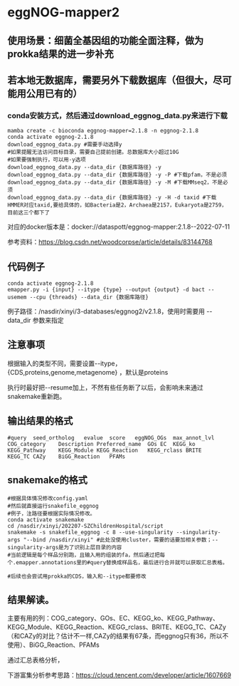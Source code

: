 # eggNOG-mapper2

## 使用场景：细菌全基因组的功能全面注释，做为prokka结果的进一步补充

## 若本地无数据库，需要另外下载数据库（但很大，尽可能用公用已有的）
### conda安装方式，然后通过download_eggnog_data.py来进行下载
```
mamba create -c bioconda eggnog-mapper=2.1.8 -n eggnog-2.1.8
conda activate eggnog-2.1.8
download_eggnog_data.py #需要手动选择y
#如果提醒无法访问目标目录，需要自己提前创建。总数据库大小超过10G
#如果要强制执行，可以用-y选项
download_eggnog_data.py --data_dir {数据库路径} -y  
download_eggnog_data.py --data_dir {数据库路径} -y -P #下载pfam，不是必须
download_eggnog_data.py --data_dir {数据库路径} -y -M #下载MMseq2，不是必须
download_eggnog_data.py --data_dir {数据库路径} -y -H -d taxid #下载HMMER对应taxid,要给具体的，如Bacteria是2，Archaea是2157，Eukaryota是2759，目前这三个都下了
```
对应的docker版本是：docker://dataspott/eggnog-mapper:2.1.8--2022-07-11

参考资料：https://blog.csdn.net/woodcorpse/article/details/83144768

## 代码例子
```
conda activate eggnog-2.1.8
emapper.py -i {input} --itype {type} --output {output} -d bact --usemem --cpu {threads} --data_dir {数据库路径}
```

例子路径：/nasdir/xinyi/3-databases/eggnog2/v2.1.8，使用时需要用 --data_dir 参数来指定

## 注意事项
根据输入的类型不同，需要设置--itype， {CDS,proteins,genome,metagenome} ，默认是proteins

执行时最好把--resume加上，不然有些任务断了以后，会影响未来通过snakemake重新跑。


## 输出结果的格式
```
#query  seed_ortholog   evalue  score   eggNOG_OGs  max_annot_lvl   COG_category    Description Preferred_name  GOs EC  KEGG_ko KEGG_Pathway    KEGG_Module KEGG_Reaction   KEGG_rclass BRITE   KEGG_TC CAZy    BiGG_Reaction   PFAMs
```

## snakemake的格式
```
#根据具体情况修改config.yaml
#然后就直接运行snakefile_eggnog
#例子，注路径要根据实际情况修改。
conda activate snakemake
cd /nasdir/xinyi/202207-SZChildrenHospital/script
snakemake -s snakefile_eggnog -c 8 --use-singularity --singularity-args "--bind /nasdir/xinyi" #此处没使用cluster，需要的话要加相关参数；--singularity-args是为了识别上层目录的内容
#当前逻辑是每个样品分别跑，且输入用的组装的fa，然后通过把每个.emapper.annotations里的#query替换成样品名，最后进行合并就可以获取汇总表格。

#后续也会尝试用prokka的CDS，输入和--itype都要修改
```

## 结果解读。
主要有用的列：COG_category、GOs、EC、KEGG_ko、KEGG_Pathway、KEGG_Module、KEGG_Reaction、KEGG_rclass、BRITE、KEGG_TC、CAZy（和CAZy的对比？估计不一样,CAZy的结果有67条，而eggnog只有36，所以不使用）、BiGG_Reaction、PFAMs

通过汇总表格分析，

下游富集分析参考思路：https://cloud.tencent.com/developer/article/1607669